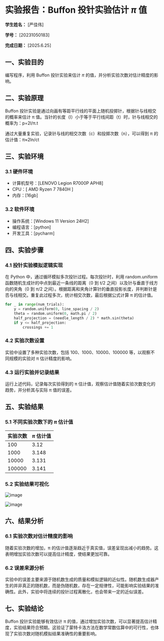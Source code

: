 
# 实验报告：Buffon 投针实验估计 $\pi$ 值

**学生姓名：** [严佳伟] 

**学号：** [20231050183] 

**完成日期：** [2025.6.25]

## 一、实验目的
编写程序，利用 Buffon 投针实验来估计 $\pi$ 的值，并分析实验次数对估计精度的影响。

## 二、实验原理
Buffon 投针实验是通过向画有等距平行线的平面上随机投掷针，根据针与线相交的概率来估计 π 值。当针的长度（l）小于等于平行线间距（t）时，针与线相交的概率为：p=2l/π.t

通过大量重复实验，记录针与线的相交次数（c）和投掷次数（n），可以得到 π 的估计值：π≈2ln/ct
​

## 三、实验环境
### 3.1 硬件环境
- 计算机型号：[LENOVO Legion R7000P APH8]
- CPU：[ AMD Ryzen 7 7840H ]
- 内存：[16gb]

### 3.2 软件环境
- 操作系统：[Windows 11 Version 24H2]
- 编程语言：[python]
- 开发工具：[pycharm]

## 四、实验步骤
### 4.1 投针实验模拟逻辑实现

在 Python 中，通过循环模拟多次投针过程。每次投针时，利用 random.uniform 函数随机生成针的中点到最近一条线的距离（0 到 t/2 之间）以及针与垂直于线方向的夹角（0 到 π/2 之间）。根据距离和夹角计算针的垂直投影长度，并判断针是否与线相交。重复此过程多次，统计相交次数，最后根据公式计算 π 的估计值。

```python
for _ in range(num_trials):
    y = random.uniform(0, line_spacing / 2)
    theta = random.uniform(0, math.pi / 2)
    half_projection = (needle_length / 2) * math.sin(theta)
    if y <= half_projection:
        crossings += 1
```

### 4.2 实验次数设置

实验中设置了多种实验次数，包括 100、1000、10000、100000 等，以观察不同规模的实验对 π 估计精度的影响。

### 4.3 运行实验并记录结果

运行上述代码，记录每次实验得到的 π 估计值，观察估计值随着实验次数变化的趋势，并分析其与实际 π 值的误差。

## 五、实验结果
### 5.1 不同实验次数下的 $\pi$ 估计值
| 实验次数 | $\pi$ 估计值 |
|----------|---------------|
| 100      | 3.12  |
| 1000     | 3.148  |
| 10000    | 3.131 |
| 100000   | 3.141  |

### 5.2 实验结果可视化
![image](https://github.com/user-attachments/assets/bb49a9e4-d032-4a66-be5b-bd99277cdb60)

![image](https://github.com/user-attachments/assets/7f7f786c-323c-44a8-bbc5-456948284f09)

## 六、结果分析
### 6.1 实验次数对估计精度的影响
随着实验次数的增加，π 的估计值逐渐趋近于真实值，误差呈现出减小的趋势。这表明增加实验次数可以提高估计精度，使结果更加可靠。

### 6.2 误差来源分析
实验中的误差主要来源于随机数生成的质量和模拟逻辑的近似性。随机数生成器产生的并非真正的随机数，而是伪随机数，存在一定规律性，可能影响实验结果的准确性。此外，实验中将连续的投针过程离散化，也会带来一定的近似误差。


## 七、实验结论
Buffon 投针实验能够有效估计 π 的值，通过增加实验次数，可以显著提高估计精度，实验结果符合预期。这验证了蒙特卡洛方法在数学常数估算中的可行性，也体现了实验次数对随机模拟结果准确性的重要影响。



        
